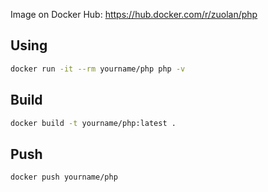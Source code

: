 Image on Docker Hub: https://hub.docker.com/r/zuolan/php

## Using

```sh
docker run -it --rm yourname/php php -v
```

## Build

```sh
docker build -t yourname/php:latest .
```

## Push

```sh
docker push yourname/php
```
